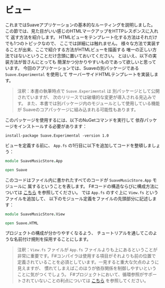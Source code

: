ビュー
======

これまではSuaveアプリケーションの基本的なルーティングを説明しました。
この節では、見た目がいい感じのHTMLマークアップをHTTPレスポンスに入れて
返す方法を紹介します。
HTMLビューをテンプレート化する方法はそれだけでも1つのトピックなので、
ここでは詳細には触れません。
様々な方法で実装することが出来、ここで紹介する方法がHTMLビューを描画する
唯一の正しい方法ではないということだけ念頭に置いておいてください。
とはいえ、以下の実装方法が皆さんにとっても
簡潔かつ分かりやすいものであって欲しいと思っています。
今回のアプリケーションでは、Suaveの別パッケージである `Suave.Experimental` を使用して
サーバーサイドHTMLテンプレートを実装します。

> 注釈：本書の執筆時点で `Suave.Experimental` は
> 別パッケージとして公開されていますが、
> 次のリリースでは破壊的な変更が導入される見込みです。
> また、本書では別パッケージ内のモジュールとして使用している機能が
> Suaveのコアパッケージに組み込まれる可能性もあります。

このパッケージを使用するには、以下のNuGetコマンドを実行して
依存パッケージをインストールする必要があります：

````
install-package Suave.Experimental -version 1.0
````

ビューを定義する前に、 `App.fs` の1行目に以下を追加してコードを整頓しましょう：

````fsharp
module SuaveMusicStore.App

open Suave
````

このコードはファイル内に書かれたすべてのコードが `SuaveMusicStore.App` モジュールに
属するということを表します。
F#コードの構造ならびに構成方法については
[こちら][organizingandstructuringfsharpcode]
を参照してください。
では `App.fs` のすぐ上に `View.fs` というファイルを追加して、
以下のモジュール定義をファイルの先頭部分に記述します：

````fsharp
module SuaveMusicStore.View

open Suave.HTML
````

プロジェクトの構成が分かりやすくなるよう、
チュートリアルを通してこのような名前付け規則を採用することにします。

> 注釈：`View.fs` ファイルが `App.fs` ファイルよりも上にあるということが
> 非常に重要です。F#コンパイラは使用する項目がそれよりも前の位置で
> 定義されていることを必須としています。一見すると重大な欠点のように見えますが、
> 慣れてしまえばこのほうが依存関係を制御しやすいということに気がつくでしょう。
> F#プロジェクトにおいて、循環参照がサポートされていないことの利点については
> [こちら][lackofcyclicdependencies] を参照してください。

[organizingandstructuringfsharpcode]: http://fsharpforfunandprofit.com/posts/recipe-part3/
[lackofcyclicdependencies]: http://fsharpforfunandprofit.com/posts/cyclic-dependencies/
